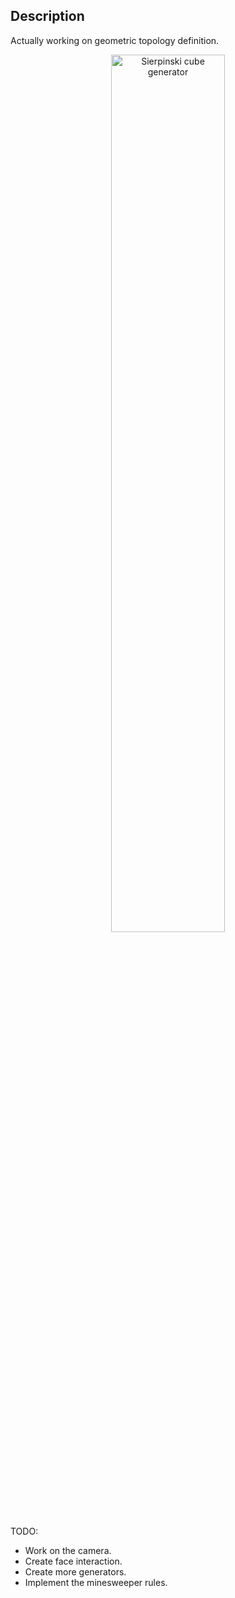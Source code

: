 ## Description

Actually working on geometric topology definition.

<p align="center">
  <img src="https://ppizarror.com/ThreeMinesSweeper/resources/web/game-1.jpg" alt="Sierpinski cube generator" width="60%" />
</p>

TODO:
- Work on the camera.
- Create face interaction.
- Create more generators.
- Implement the minesweeper rules.